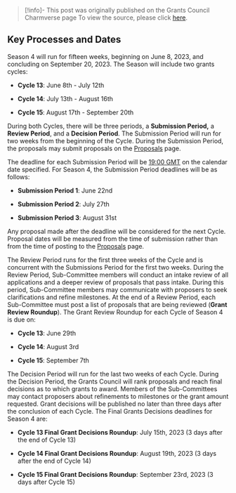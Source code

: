 > [!info]- This post was originally published on the Grants Council Charmverse page
> To view the source, please click [here](https://app.charmverse.io/op-grants/page-16376768195478353).

<span class="notvisible"></span>
## Key Processes and Dates

Season 4 will run for fifteen weeks, beginning on June 8, 2023, and concluding on September 20, 2023. The Season will include two grants cycles:

- **Cycle 13**: June 8th - July 12th
    
- **Cycle 14**: July 13th - August 16th
    
- **Cycle 15**: August 17th - September 20th
    

During both Cycles, there will be three periods, a **Submission Period,** a **Review Period**, and a **Decision Period**. The Submission Period will run for two weeks from the beginning of the Cycle. During the Submission Period, the proposals may submit proposals on the [Proposals](https://app.charmverse.io/op-grants/proposals) page.

The deadline for each Submission Period will be [19:00 GMT](https://greenwichmeantime.com/time-gadgets/time-zone-converter/) on the calendar date specified. For Season 4, the Submission Period deadlines will be as follows:

- **Submission Period 1**: June 22nd
    
- **Submission Period 2**: July 27th
    
- **Submission Period 3**: August 31st
    

Any proposal made after the deadline will be considered for the next Cycle. Proposal dates will be measured from the time of submission rather than from the time of posting to the [Proposals](https://app.charmverse.io/op-grants/proposals) page.

The Review Period runs for the first three weeks of the Cycle and is concurrent with the Submissions Period for the first two weeks. During the Review Period, Sub-Committee members will conduct an intake review of all applications and a deeper review of proposals that pass intake. During this period, Sub-Committee members may communicate with proposers to seek clarifications and refine milestones. At the end of a Review Period, each Sub-Committee must post a list of proposals that are being reviewed (**Grant Review Roundup**). The Grant Review Roundup for each Cycle of Season 4 is due on:

- **Cycle 13**: June 29th
    
- **Cycle 14**: August 3rd
    
- **Cycle 15**: September 7th
    

The Decision Period will run for the last two weeks of each Cycle. During the Decision Period, the Grants Council will rank proposals and reach final decisions as to which grants to award. Members of the Sub-Committees may contact proposers about refinements to milestones or the grant amount requested. Grant decisions will be published no later than three days after the conclusion of each Cycle. The Final Grants Decisions deadlines for Season 4 are:

- **Cycle 13 Final Grant Decisions Roundup**: July 15th, 2023 (3 days after the end of Cycle 13)
    
- **Cycle 14 Final Grant Decisions Roundup**: August 19th, 2023 (3 days after the end of Cycle 14)
    
- **Cycle 15 Final Grant Decisions Roundup**: September 23rd, 2023 (3 days after Cycle 15)